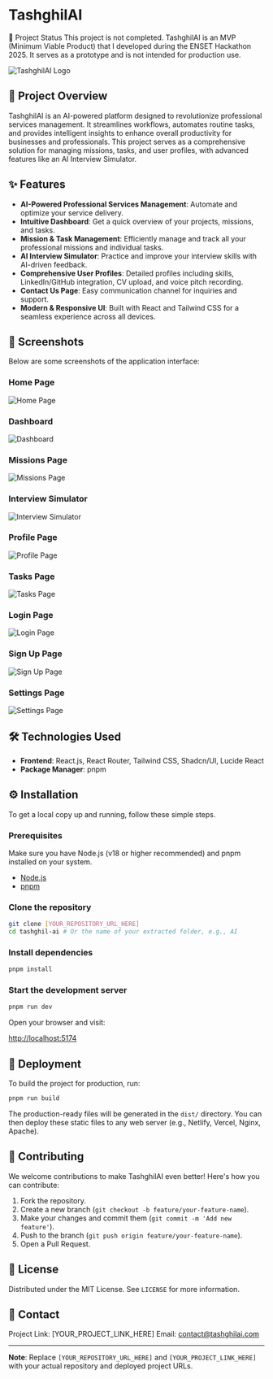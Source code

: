 # TashghilAI

🚧 Project Status
This project is not completed. TashghilAI is an MVP (Minimum Viable Product) that I developed during the ENSET Hackathon 2025. It serves as a prototype and is not intended for production use.

![TashghilAI Logo](https://via.placeholder.com/150x50?text=TashghilAI+Logo)

## 🚀 Project Overview

TashghilAI is an AI-powered platform designed to revolutionize professional services management. It streamlines workflows, automates routine tasks, and provides intelligent insights to enhance overall productivity for businesses and professionals. This project serves as a comprehensive solution for managing missions, tasks, and user profiles, with advanced features like an AI Interview Simulator.

## ✨ Features

-   **AI-Powered Professional Services Management**: Automate and optimize your service delivery.
-   **Intuitive Dashboard**: Get a quick overview of your projects, missions, and tasks.
-   **Mission & Task Management**: Efficiently manage and track all your professional missions and individual tasks.
-   **AI Interview Simulator**: Practice and improve your interview skills with AI-driven feedback.
-   **Comprehensive User Profiles**: Detailed profiles including skills, LinkedIn/GitHub integration, CV upload, and voice pitch recording.
-   **Contact Us Page**: Easy communication channel for inquiries and support.
-   **Modern & Responsive UI**: Built with React and Tailwind CSS for a seamless experience across all devices.

## 📸 Screenshots

Below are some screenshots of the application interface:

### Home Page
![Home Page](screenshots/home_page.png)

### Dashboard
![Dashboard](screenshots/dashboard.png)

### Missions Page
![Missions Page](screenshots/missions_page.png)

### Interview Simulator
![Interview Simulator](screenshots/interview_simulator.png)

### Profile Page
![Profile Page](screenshots/profile_page.png)

### Tasks Page
![Tasks Page](screenshots/tasks_page.png)

### Login Page
![Login Page](screenshots/login_page.png)

### Sign Up Page
![Sign Up Page](screenshots/signup_page.png)

### Settings Page
![Settings Page](screenshots/settings_page.png)

## 🛠️ Technologies Used

-   **Frontend**: React.js, React Router, Tailwind CSS, Shadcn/UI, Lucide React
-   **Package Manager**: pnpm

## ⚙️ Installation

To get a local copy up and running, follow these simple steps.

### Prerequisites

Make sure you have Node.js (v18 or higher recommended) and pnpm installed on your system.

-   [Node.js](https://nodejs.org/)
-   [pnpm](https://pnpm.io/installation)

### Clone the repository

```bash
git clone [YOUR_REPOSITORY_URL_HERE]
cd tashghil-ai # Or the name of your extracted folder, e.g., AI
```

### Install dependencies

```bash
pnpm install
```

### Start the development server

```bash
pnpm run dev
```

Open your browser and visit:

[http://localhost:5174](http://localhost:5174)

## 🚀 Deployment

To build the project for production, run:

```bash
pnpm run build
```

The production-ready files will be generated in the `dist/` directory. You can then deploy these static files to any web server (e.g., Netlify, Vercel, Nginx, Apache).

## 🤝 Contributing

We welcome contributions to make TashghilAI even better! Here's how you can contribute:

1.  Fork the repository.
2.  Create a new branch (`git checkout -b feature/your-feature-name`).
3.  Make your changes and commit them (`git commit -m 'Add new feature'`).
4.  Push to the branch (`git push origin feature/your-feature-name`).
5.  Open a Pull Request.

## 📄 License

Distributed under the MIT License. See `LICENSE` for more information.

## 📧 Contact

Project Link: [YOUR_PROJECT_LINK_HERE]
Email: contact@tashghilai.com

---

**Note**: Replace `[YOUR_REPOSITORY_URL_HERE]` and `[YOUR_PROJECT_LINK_HERE]` with your actual repository and deployed project URLs.

